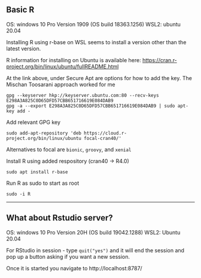 ## Basic R
OS: windows 10 Pro Version 1909 (OS build 18363.1256)
WSL2: ubuntu 20.04

Installing R using r-base on WSL seems to install a version other than the latest version.

R information for installing on Ubuntu is available here:
https://cran.r-project.org/bin/linux/ubuntu/fullREADME.html

At the link above, under Secure Apt are options for how to add the key. The Mischan Toosarani approach worked for me

```
gpg --keyserver hkp://keyserver.ubuntu.com:80 --recv-keys E298A3A825C0D65DFD57CBB651716619E084DAB9
gpg -a --export E298A3A825C0D65DFD57CBB651716619E084DAB9 | sudo apt-key add -
```

Add relevant GPG key

```
sudo add-apt-repository 'deb https://cloud.r-project.org/bin/linux/ubuntu focal-cran40/'
```

Alternatives to focal are `bionic`, `groovy`, and `xenial`

Install R using added respository (cran40 -> R4.0)
```
sudo apt install r-base
```

Run R as sudo to start as root
```
sudo -i R
```

---
## What about Rstudio server?

OS: windows 10 Pro Version 20H (OS build 19042.1288)
WSL2: Ubuntu 20.04

For RStudio in session - type `quit("yes")` and it will end the session and pop up a button asking if you want a new session.

Once it is started you navigate to http://localhost:8787/
